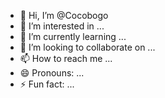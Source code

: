 - 👋 Hi, I’m @Cocobogo
- 👀 I’m interested in ...
- 🌱 I’m currently learning ...
- 💞️ I’m looking to collaborate on ...
- 📫 How to reach me ...
- 😄 Pronouns: ...
- ⚡ Fun fact: ...

<!---
Cocobogo/Cocobogo is a ✨ special ✨ repository because its `README.md` (this file) appears on your GitHub profile.
You can click the Preview link to take a look at your changes.
--->
